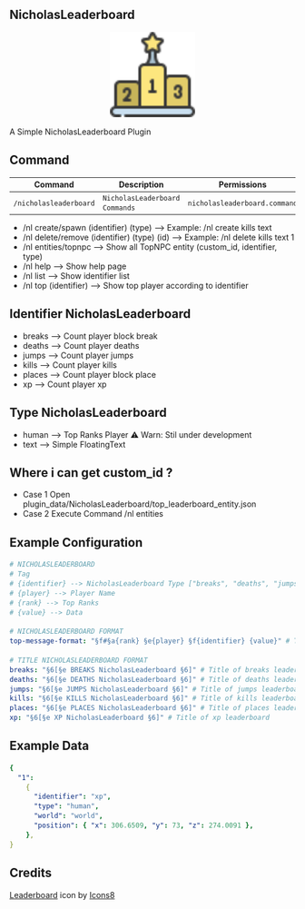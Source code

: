 ## NicholasLeaderboard

<center><img src='leaderboard.png' width=150 height=150</img></center>

A Simple NicholasLeaderboard Plugin

## Command

| Command                | Description                    | Permissions                   | Aliases |
| ---------------------- | ------------------------------ | ----------------------------- | ------- |
| `/nicholasleaderboard` | `NicholasLeaderboard Commands` | `nicholasleaderboard.command` | `/nl`   |

- /nl create/spawn (identifier) (type) --> Example: /nl create kills text
- /nl delete/remove (identifier) (type) (id) --> Example: /nl delete kills text 1
- /nl entities/topnpc --> Show all TopNPC entity (custom_id, identifier, type)
- /nl help --> Show help page
- /nl list --> Show identifier list
- /nl top (identifier) --> Show top player according to identifier

## Identifier NicholasLeaderboard

- breaks --> Count player block break
- deaths --> Count player deaths
- jumps --> Count player jumps
- kills --> Count player kills
- places --> Count player block place
- xp --> Count player xp

## Type NicholasLeaderboard

- human --> Top Ranks Player ⚠️ Warn: Stil under development
- text --> Simple FloatingText

## Where i can get custom_id ?

- Case 1 Open plugin_data/NicholasLeaderboard/top_leaderboard_entity.json
- Case 2 Execute Command /nl entities

## Example Configuration

```yaml
# NICHOLASLEADERBOARD
# Tag
# {identifier} --> NicholasLeaderboard Type ["breaks", "deaths", "jumps", "kills", "xp"]
# {player} --> Player Name
# {rank} --> Top Ranks
# {value} --> Data

# NICHOLASLEADERBOARD FORMAT
top-message-format: "§f#§a{rank} §e{player} §f{identifier} {value}" # Top Leaderboard Format

# TITLE NICHOLASLEADERBOARD FORMAT
breaks: "§6[§e BREAKS NicholasLeaderboard §6]" # Title of breaks leaderboard
deaths: "§6[§e DEATHS NicholasLeaderboard §6]" # Title of deaths leaderboard
jumps: "§6[§e JUMPS NicholasLeaderboard §6]" # Title of jumps leaderboard
kills: "§6[§e KILLS NicholasLeaderboard §6]" # Title of kills leaderboard
places: "§6[§e PLACES NicholasLeaderboard §6]" # Title of places leaderboard
xp: "§6[§e XP NicholasLeaderboard §6]" # Title of xp leaderboard
```

## Example Data

```yaml
{
  "1":
    {
      "identifier": "xp",
      "type": "human",
      "world": "world",
      "position": { "x": 306.6509, "y": 73, "z": 274.0091 },
    },
}
```

## Credits

<a target="_blank" href="https://icons8.com/icon/X2Bsuwu66e8y/leaderboard">Leaderboard</a> icon by <a target="_blank" href="https://icons8.com">Icons8</a>
